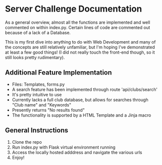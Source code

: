 # Server Challenge Documentation 
As a general overview, almost all the functions are implemented and well commented on within index.py. Certain lines of code are commented out because of a lack of a Database. 

This is my first dive into anything to do with Web Development and many of the concepts are still relatively unfamiliar, but I'm hoping I've demonstrated at least a few good things! (I did not really touch the front-end though, so it still looks pretty rudimentary).

## Additional Feature Implementation 
* Files: Templates, forms.py 
* A search feature has been implemented through route 'api/clubs/search'
* It's pretty intuitive to use 
* Currently lacks a full club database, but allows for searches through "Club name" and "Keywords"
* Presently returns "No results found"
* The functionality is supported by a HTML Template and a Jinja macro  

## General Instructions 
1. Clone the repo 
2. Run index.py with Flask virtual environment running 
3. Access the locally hosted adddress and navigate the various urls 
4. Enjoy!
